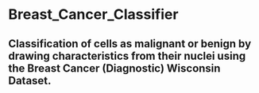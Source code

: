 # Breast_Cancer_Classifier
## Classification of cells as malignant or benign by drawing characteristics from their nuclei using the Breast Cancer (Diagnostic) Wisconsin Dataset.
